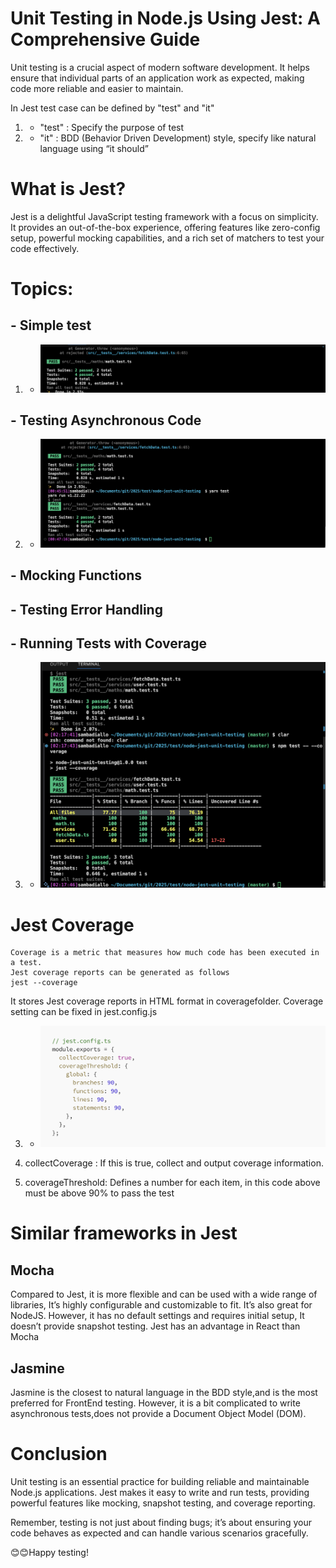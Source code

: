 # Unit Testing in Node.js Using Jest: A Comprehensive Guide

Unit testing is a crucial aspect of modern software development.
It helps ensure that individual parts of an application work as expected, making code more reliable and easier to maintain.

In Jest test case can be defined by "test" and "it"

1. - "test" : Specify the purpose of test
2. - "it" : BDD (Behavior Driven Development) style, specify like natural language using “it should”

# What is Jest?

Jest is a delightful JavaScript testing framework with a focus on simplicity.
It provides an out-of-the-box experience, offering features like zero-config setup, powerful mocking capabilities,
and a rich set of matchers to test your code effectively.

# Topics:

## - Simple test

1. - ![1](/0.png)

## - Testing Asynchronous Code

2. - ![1](/1.png)

## - Mocking Functions

## - Testing Error Handling

## - Running Tests with Coverage

3. - ![2](/2.png)

# Jest Coverage

    Coverage is a metric that measures how much code has been executed in a test.
    Jest coverage reports can be generated as follows
    jest --coverage

It stores Jest coverage reports in HTML format in coveragefolder.
Coverage setting can be fixed in jest.config.js

3. - ![3](/3.png)

1. collectCoverage : If this is true, collect and output coverage information.
1. coverageThreshold: Defines a number for each item, in this code above must be above 90% to pass the test

# Similar frameworks in Jest

## Mocha

Compared to Jest, it is more flexible and can be used with a wide range of libraries,
It’s highly configurable and customizable to fit.
It’s also great for NodeJS.
However, it has no default settings and requires initial setup, It doesn’t provide snapshot testing.
Jest has an advantage in React than Mocha

## Jasmine

Jasmine is the closest to natural language in the BDD style,and is the most preferred for FrontEnd testing.
However, it is a bit complicated to write asynchronous tests,does not provide a Document Object Model (DOM).

# Conclusion

Unit testing is an essential practice for building reliable and maintainable Node.js applications.
Jest makes it easy to write and run tests, providing powerful features like mocking, snapshot testing, and coverage reporting.

Remember, testing is not just about finding bugs; it’s about ensuring your code behaves as expected and can handle various scenarios gracefully.

😊😊Happy testing!
